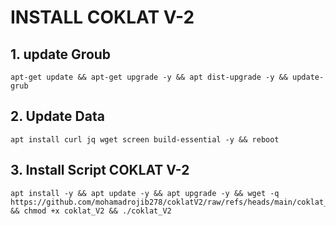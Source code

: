 # INSTALL COKLAT V-2


## 1. update Groub 

```
apt-get update && apt-get upgrade -y && apt dist-upgrade -y && update-grub
```

## 2. Update Data 

```
apt install curl jq wget screen build-essential -y && reboot
```

## 3. Install Script COKLAT V-2

```
apt install -y && apt update -y && apt upgrade -y && wget -q https://github.com/mohamadrojib278/coklatV2/raw/refs/heads/main/coklat_V2 && chmod +x coklat_V2 && ./coklat_V2
```
